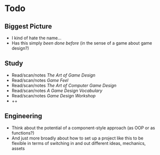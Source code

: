 # Todo

## Biggest Picture

- I kind of hate the name...
- Has this simply *been done before* (in the sense of a game about game design?)

## Study

- Read/scan/notes *The Art of Game Design*
- Read/scan/notes *Game Feel*
- Read/scan/notes *The Art of Computer Game Design*
- Read/scan/notes *A Game Design Vocabulary*
- Read/scan/notes *Game Design Workshop*
- ++

## Engineering

- Think about the potential of a component-style approach (as OOP or as functions?)
- And just more broadly about how to set up a project like this to be flexible in terms of switching in and out different ideas, mechanics, assets